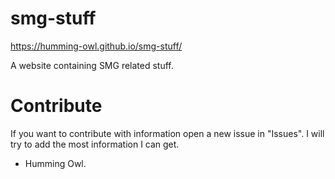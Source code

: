 # smg-stuff
https://humming-owl.github.io/smg-stuff/ 

A website containing SMG related stuff.

# Contribute
If you want to contribute with information open a new issue in "Issues". I will try to add the most information I can get.

- Humming Owl.

